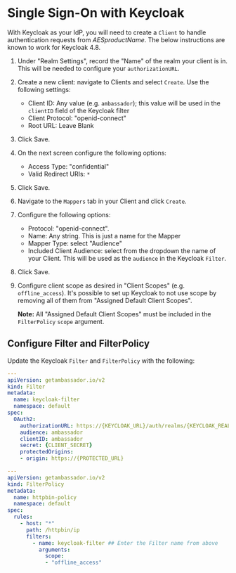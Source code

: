 # Single Sign-On with Keycloak

With Keycloak as your IdP, you will need to create a `Client` to handle authentication requests from $AESproductName$. The below instructions are known to work for Keycloak 4.8.

1. Under "Realm Settings", record the "Name" of the realm your client is in. This will be needed to configure your `authorizationURL`.
2. Create a new client: navigate to Clients and select `Create`. Use the following settings:
   - Client ID: Any value (e.g. `ambassador`); this value will be used in the `clientID` field of the Keycloak filter
   - Client Protocol: "openid-connect"
   - Root URL: Leave Blank

3. Click Save.

4. On the next screen configure the following options:
   - Access Type: "confidential"
   - Valid Redirect URIs: `*`

5. Click Save.
6. Navigate to the `Mappers` tab in your Client and click `Create`.
7. Configure the following options:
   - Protocol: "openid-connect".
   - Name: Any string. This is just a name for the Mapper
   - Mapper Type: select "Audience"
   - Included Client Audience: select from the dropdown the name of your Client. This will be used as the `audience` in the Keycloak `Filter`.

8. Click Save.

9. Configure client scope as desired in "Client Scopes"
   (e.g. `offline_access`).  It's possible to set up Keycloak to not
   use scope by removing all of them from "Assigned Default Client
   Scopes".

   **Note:** All "Assigned Default Client Scopes" must be included in
   the `FilterPolicy` `scope` argument.

## Configure Filter and FilterPolicy

Update the Keycloak `Filter` and `FilterPolicy` with the following:

   ```yaml
   ---
   apiVersion: getambassador.io/v2
   kind: Filter
   metadata:
     name: keycloak-filter
     namespace: default
   spec:
     OAuth2:
       authorizationURL: https://{KEYCLOAK_URL}/auth/realms/{KEYCLOAK_REALM}
       audience: ambassador
       clientID: ambassador
       secret: {CLIENT_SECRET}
       protectedOrigins:
       - origin: https://{PROTECTED_URL}
   ```

   ```yaml
   ---
   apiVersion: getambassador.io/v2
   kind: FilterPolicy
   metadata:
     name: httpbin-policy
     namespace: default
   spec:
     rules:
       - host: "*"
         path: /httpbin/ip
         filters:
           - name: keycloak-filter ## Enter the Filter name from above
             arguments:
               scope:
               - "offline_access"
   ```
